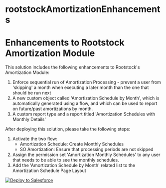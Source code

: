 # rootstockAmortizationEnhancements
Enhancements to Rootstock Amortization Module
==================================================
 
This solution includes the following enhancements to Rootstock's Amortization Module:
1. Enforce sequential run of Amortization Processing - prevent a user from 'skipping' a month when executing a later month than the one that should be run next
2. A new custom object called 'Amortization Schedule by Month', which is automatically generated using a flow, and which can be used to report on future/past amortizations by month.
3. A custom report type and a report titled 'Amortization Schedules with Monthly Details'

After deploying this solution, please take the following steps:
1. Activate the two flow:
   - Amortization Schedule: Create Monthly Schedules
   - SO Amortization: Ensure that processing periods are not skipped
2. Assign the permission set 'Amortization Monthly Schedules' to any user that needs to be able to see the monthly schedules.
3. Add the 'Amortization Schedule by Month' related list to the Amortization Schedule Page Layout

 
<a href="https://githubsfdeploy.herokuapp.com?owner=getPraxis&amp;repo=rootstockAmortizationEnhancements">
  <img src="https://raw.githubusercontent.com/afawcett/githubsfdeploy/master/src/main/webapp/resources/img/deploy.png" alt="Deploy to Salesforce" />
</a>
